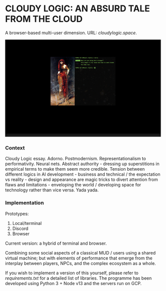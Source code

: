 # CLOUDY LOGIC: AN ABSURD TALE FROM THE CLOUD

A browser-based multi-user dimension. URL: *cloudylogic.space*.

![Pythia](media/pythia.png)

### Context

Cloudy Logic essay. Adorno. Postmodernism. Representationalism to performativity. Neural nets. Abstract authority - dressing up superstitions in empirical terms to make them seem more credible. Tension between different logics in AI development - business and technical / the expectation vs reality - design and appearance are magic tricks to divert attention from flaws and limitations - enveloping the world / developing space for technology rather than vice versa. Yada yada.

### Implementation

Prototypes:
1. Local/terminal
2. Discord
3. Browser

Current version: a hybrid of terminal and browser.

Combining some social aspects of a classical MUD / users using a shared virtual machine; but with elements of performance that emerge from the interplay between players, NPCs, and the complex ecosystem as a whole.

If you wish to implement a version of this yourself, please refer to *requirements.txt* for a detailed list of libraries. The programme has been developed using Python 3 + Node v13 and the servers run on GCP.

